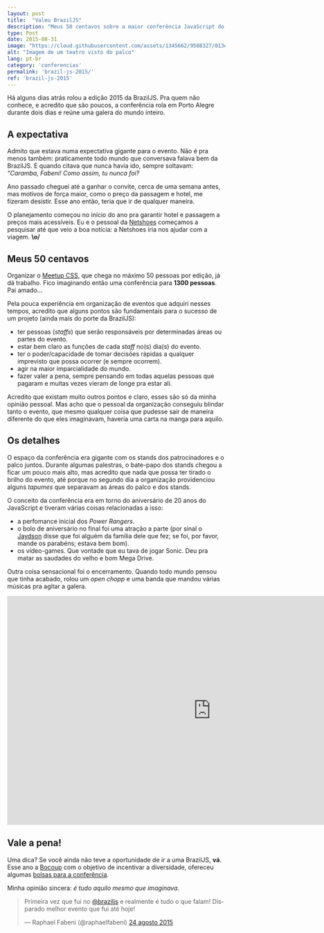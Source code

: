 ```yaml
---
layout: post
title:  "Valeu BrazilJS"
description: "Meus 50 centavos sobre a maior conferência JavaScript do universo."
type: Post
date: 2015-08-31
image: "https://cloud.githubusercontent.com/assets/1345662/9588327/013ec7be-4ffe-11e5-8250-e4d98b594f1d.jpg"
alt: "Imagem de um teatro visto do palco"
lang: pt-br
category: 'conferencias'
permalink: 'brazil-js-2015/'
ref: 'brazil-js-2015'
---
```


Há alguns dias atrás rolou a edição 2015 da BrazilJS. Pra quem não conhece, e acredito que são poucos, a conferência rola em Porto Alegre durante dois dias e reúne uma galera do mundo inteiro.

## A expectativa

Admito que estava numa expectativa gigante para o evento. Não é pra menos também: praticamente todo mundo que conversava falava bem da BrazilJS. E quando citava que nunca havia ido, sempre soltavam: *"Caramba, Fabeni! Como assim, tu nunca foi?*

Ano passado cheguei até a ganhar o convite, cerca de uma semana antes, mas motivos de força maior, como o preço da passagem e hotel, me fizeram desistir. Esse ano então, teria que ir de qualquer maneira.

O planejamento começou no início do ano pra garantir hotel e passagem a preços mais acessíveis. Eu e o pessoal da [Netshoes](http://www.netshoes.com.br) começamos a pesquisar até que veio a boa notícia: a Netshoes iria nos ajudar com a viagem. **\o/**

## Meus 50 centavos

Organizar o [Meetup CSS](meetup.com/CSS-SP), que chega no máximo 50 pessoas por edição, já dá trabalho. Fico imaginando então uma conferência para **1300 pessoas**. Pai amado...

Pela pouca experiência em organização de eventos que adquiri nesses tempos, acredito que alguns pontos são fundamentais para o sucesso de um projeto (ainda mais do porte da BrazilJS):

* ter pessoas (*staffs*) que serão responsáveis por determinadas áreas ou partes do evento.
* estar bem claro as funções de cada *staff* no(s) dia(s) do evento.
* ter o poder/capacidade de tomar decisões rápidas a qualquer imprevisto que possa ocorrer (e sempre ocorrem).
* agir na maior imparcialidade do mundo.
* fazer valer a pena, sempre pensando em todas aquelas pessoas que pagaram e muitas vezes vieram de longe pra estar ali.

Acredito que existam muito outros pontos e claro, esses são só da minha opinião pessoal. Mas acho que o pessoal da organização conseguiu blindar tanto o evento, que mesmo qualquer coisa que pudesse sair de maneira diferente do que eles imaginavam, haveria uma carta na manga para aquilo.

## Os detalhes

O espaço da conferência era gigante com os stands dos patrocinadores e o palco juntos. Durante algumas palestras, o bate-papo dos stands chegou a ficar um pouco mais alto, mas acredito que nada que possa ter tirado o brilho do evento, até porque no segundo dia a organização providenciou alguns *tapumes* que separavam as áreas do palco e dos stands.

O conceito da conferência era em torno do aniversário de 20 anos do JavaScript e tiveram várias coisas relacionadas a isso:

* a perfomance inicial dos *Power Rangers*.
* o bolo de aniversário no final foi uma atração a parte (por sinal o [Jaydson](https://twitter.com/jaydson) disse que foi alguém da família dele que fez; se foi, por favor, mande os parabéns; estava bem bom).
* os vídeo-games. Que vontade que eu tava de jogar Sonic. Deu pra matar as saudades do velho e bom Mega Drive.

Outra coisa sensacional foi o encerramento. Quando todo mundo pensou que tinha acabado, rolou um *open chopp* e uma banda que mandou várias músicas pra agitar a galera.

<iframe src="https://player.vimeo.com/video/137326007" width="940" height="528" frameborder="0" webkitallowfullscreen mozallowfullscreen allowfullscreen></iframe>

## Vale a pena!

Uma dica? Se você ainda não teve a oportunidade de ir a uma BrazilJS, **vá**. Esse ano a [Bocoup](https://bocoup.com/pt-BR/) com o objetivo de incentivar a diversidade, ofereceu algumas [bolsas para a conferência](https://bocoup.com/weblog/promovendo-bolsas-pela-diversidade-no-braziljs/).

Minha opinião sincera: *é tudo aquilo mesmo que imaginava*.

<blockquote class="twitter-tweet" lang="pt"><p lang="pt" dir="ltr">Primeira vez que fui no <a href="https://twitter.com/braziljs">@braziljs</a> e realmente é tudo o que falam! Disparado melhor evento que fui até hoje!</p>&mdash; Raphael Fabeni (@raphaelfabeni) <a href="https://twitter.com/raphaelfabeni/status/635814722378592256">24 agosto 2015</a></blockquote>

<script async src="//platform.twitter.com/widgets.js" charset="utf-8"></script>
